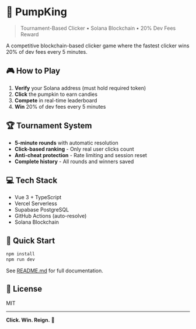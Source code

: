 # 👑 PumpKing

> Tournament-Based Clicker • Solana Blockchain • 20% Dev Fees Reward

A competitive blockchain-based clicker game where the fastest clicker wins 20% of dev fees every 5 minutes.

## 🎮 How to Play

1. **Verify** your Solana address (must hold required token)
2. **Click** the pumpkin to earn candies
3. **Compete** in real-time leaderboard
4. **Win** 20% of dev fees every 5 minutes

## 🏆 Tournament System

- **5-minute rounds** with automatic resolution
- **Click-based ranking** - Only real user clicks count
- **Anti-cheat protection** - Rate limiting and session reset
- **Complete history** - All rounds and winners saved

## 💻 Tech Stack

- Vue 3 + TypeScript
- Vercel Serverless
- Supabase PostgreSQL
- GitHub Actions (auto-resolve)
- Solana Blockchain

## 🚀 Quick Start

```bash
npm install
npm run dev
```

See [README.md](README.md) for full documentation.

## 📝 License

MIT

---

**Click. Win. Reign.** 👑
